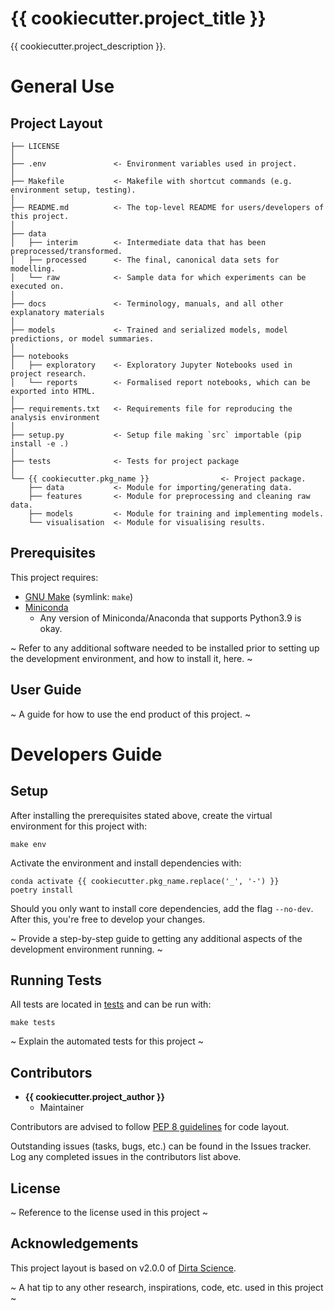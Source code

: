 # {{ cookiecutter.project_title }}
 
{{ cookiecutter.project_description }}.

# General Use

## Project Layout

    ├── LICENSE
    │
    ├── .env               <- Environment variables used in project.
    │
    ├── Makefile           <- Makefile with shortcut commands (e.g. environment setup, testing).
    │
    ├── README.md          <- The top-level README for users/developers of this project.
    │
    ├── data
    │   ├── interim        <- Intermediate data that has been preprocessed/transformed.
    │   ├── processed      <- The final, canonical data sets for modelling.
    │   └── raw            <- Sample data for which experiments can be executed on.
    │
    ├── docs               <- Terminology, manuals, and all other explanatory materials
    │
    ├── models             <- Trained and serialized models, model predictions, or model summaries.
    │
    ├── notebooks          
    │   ├── exploratory    <- Exploratory Jupyter Notebooks used in project research.
    │   └── reports        <- Formalised report notebooks, which can be exported into HTML.
    │
    ├── requirements.txt   <- Requirements file for reproducing the analysis environment
    │
    ├── setup.py           <- Setup file making `src` importable (pip install -e .) 
    │
    ├── tests              <- Tests for project package
    │
    └── {{ cookiecutter.pkg_name }}                <- Project package.
        ├── data           <- Module for importing/generating data.
        ├── features       <- Module for preprocessing and cleaning raw data.
        ├── models         <- Module for training and implementing models.
        └── visualisation  <- Module for visualising results.

## Prerequisites

This project requires:

* [GNU Make](https://www.gnu.org/software/make/) (symlink: `make`)
* [Miniconda](https://docs.conda.io/en/latest/miniconda.html)
    * Any version of Miniconda/Anaconda that supports Python3.9 is okay.

~ Refer to any additional software needed to be installed prior to setting up the development environment, and how to install it, here. ~

## User Guide

~ A guide for how to use the end product of this project. ~

# Developers Guide

## Setup

After installing the prerequisites stated above, create the virtual environment for this project with:

```
make env
```

Activate the environment and install dependencies with:

```
conda activate {{ cookiecutter.pkg_name.replace('_', '-') }}
poetry install
```

Should you only want to install core dependencies, add the flag `--no-dev`. After this, you're free to develop your changes.

~ Provide a step-by-step guide to getting any additional aspects of the development environment running. ~

## Running Tests

All tests are located in [tests](/tests) and can be run with:

```
make tests
``` 

~ Explain the automated tests for this project ~

## Contributors

* **{{ cookiecutter.project_author }}**
    * Maintainer

Contributors are advised to follow [PEP 8 guidelines](https://www.python.org/dev/peps/pep-0008/) for code layout.

Outstanding issues (tasks, bugs, etc.) can be found in the Issues tracker. Log any completed issues in the contributors list above.

## License

~ Reference to the license used in this project ~

## Acknowledgements

This project layout is based on v2.0.0 of [Dirta Science](https://gitlab.com/mwtmurphy/dirta-science).

~ A hat tip to any other research, inspirations, code, etc. used in this project ~